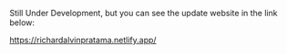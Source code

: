 Still Under Development, but you can see the update website in the link below:

https://richardalvinpratama.netlify.app/
